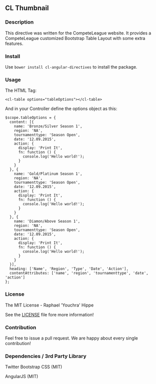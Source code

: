 ## CL Thumbnail

### Description

This directive was written for the CompeteLeague website. It provides a CompeteLeague
customized Bootstrap Table Layout with some extra features.

### Install

Use `bower install cl-angular-directives` to install the package.

### Usage

The HTML Tag:

    <cl-table options="tableOptions"></cl-table>

And in your Controller define the options object as this:

    $scope.tableOptions = {
      content: [{
        name: 'Bronze/Silver Season 1',
        region: 'NA',
        tournamenttype: 'Season Open',
        date: '12.09.2015',
        action: {
          display: 'Print It',
          fn: function () {
            console.log('Hello world!');
          }
        }
      }, {
        name: 'Gold/Platinum Season 1',
        region: 'NA',
        tournamenttype: 'Season Open',
        date: '12.09.2015',
        action: {
          display: 'Print It',
          fn: function () {
            console.log('Hello world!');
          }
        }
      }, {
        name: 'Diamon/Above Season 1',
        region: 'NA',
        tournamenttype: 'Season Open',
        date: '12.09.2015',
        action: {
          display: 'Print It',
          fn: function () {
            console.log('Hello world!');
          }
        }
      }],
      heading: ['Name', 'Region', 'Type', 'Date', 'Action'],
      contentAttributes: ['name', 'region', 'tournamenttype', 'date', 'action']
    };


### License

The MIT License - Raphael 'Youchra' Hippe

See the [LICENSE](https://github.com/CompeteLeague/clAngularDirectives/blob/master/LICENSE.md) file fore more information!

### Contribution

Feel free to issue a pull request. We are happy about every single contribution!

### Dependencies / 3rd Party Library

Twitter Bootstrap CSS (MIT)

AngularJS (MIT)
